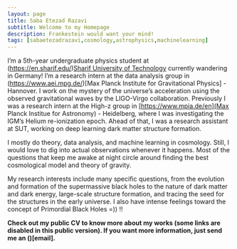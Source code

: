 ```yaml
---
layout: page
title: Saba Etezad Razavi
subtitle: Welcome to my Homepage
description: Frankestein would want your mind!
tags: [sabaetezadrazavi,cosmology,astrophysics,machinelearning]
---
```


I’m a 5th-year undergraduate physics student at (https://en.sharif.edu/)[Sharif University of Technology](SUT) currently wandering in Germany! I’m a research intern at the data analysis group in (https://www.aei.mpg.de/)[Max Planck Institute for Gravitational Physics] - Hannover. I work on the mystery of the universe’s acceleration using the observed gravitational waves by the LIGO-Virgo collaboration. Previously I was a research intern at the High-z group in [https://www.mpia.de/en](Max Planck Institue for Astronomy) - Heidelberg, where I was investigating the IGM’s Helium re-ionization epoch. Ahead of that, I was a research assistant at SUT, working on deep learning dark matter structure formation.

I mostly do theory, data analysis, and machine learning in cosmology. Still, I would love to dig into actual observations whenever it happens.
Most of the questions that keep me awake at night circle around finding the best cosmological model and theory of gravity.

My research interests include many specific questions, from the evolution and formation of the supermassive black holes to the nature of dark matter and dark energy, large-scale structure formation, and tracing the seed for the structures in the early universe. I also have intense feelings toward the concept of Primordial Black Holes =)) !!

**Check out my public CV to know more about my works [](here) (some links are disabled in this public version). If you want more information, just send me an ()[email].**

